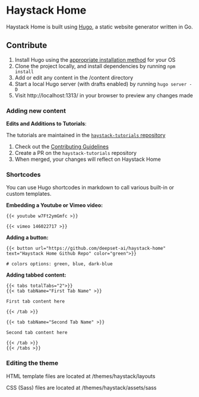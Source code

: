 # Haystack Home

Haystack Home is built using [Hugo](https://github.com/gohugoio/hugo), a static website generator written in Go. 

## Contribute

1. Install Hugo using the [appropriate installation method](https://gohugo.io/getting-started/installing/) for your OS
2. Clone the project locally, and install dependencies by running `npm install`
3. Add or edit any content in the /content directory
4. Start a local Hugo server (with drafts enabled) by running `hugo server -D`
5. Visit http://localhost:1313/ in your browser to preview any changes made

### Adding new content

**Edits and Additions to Tutorials**:

The tutorials are maintained in the [`haystack-tutorials` repository](https://github.com/deepset-ai/haystack-tutorials)

1. Check out the [Contributing Guidelines](https://github.com/deepset-ai/haystack-tutorials/blob/main/Contributing.md) 
2. Create a PR on the `haystack-tutorials` repository
3. When merged, your changes will reflect on Haystack Home

### Shortcodes

You can use Hugo shortcodes in markdown to call various built-in or custom templates.

**Embedding a Youtube or Vimeo video:**

```
{{< youtube w7Ft2ymGmfc >}}

{{< vimeo 146022717 >}}
```

**Adding a button:**

```
{{< button url="https://github.com/deepset-ai/haystack-home" text="Haystack Home Github Repo" color="green">}}

# colors options: green, blue, dark-blue
```

**Adding tabbed content:**

```
{{< tabs totalTabs="2">}}
{{< tab tabName="First Tab Name" >}}

First tab content here

{{< /tab >}}

{{< tab tabName="Second Tab Name" >}}

Second tab content here
    
{{< /tab >}}
{{< /tabs >}}
```

### Editing the theme

HTML template files are located at /themes/haystack/layouts

CSS (Sass) files are located at /themes/haystack/assets/sass